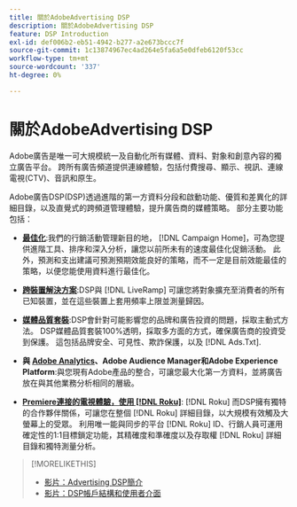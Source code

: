 ```yaml
---
title: 關於AdobeAdvertising DSP
description: 關於AdobeAdvertising DSP
feature: DSP Introduction
exl-id: def006b2-eb51-4942-b277-a2e673bccc7f
source-git-commit: 1c13874967ec4ad264e5fa6a5e0dfeb6120f53cc
workflow-type: tm+mt
source-wordcount: '337'
ht-degree: 0%

---
```


# 關於AdobeAdvertising DSP

Adobe廣告是唯一可大規模統一及自動化所有媒體、資料、對象和創意內容的獨立廣告平台。 跨所有廣告頻道提供連線體驗，包括付費搜尋、顯示、視訊、連線電視(CTV)、音訊和原生。

Adobe廣告DSP(DSP)透過進階的第一方資料分段和啟動功能、優質和差異化的詳細目錄，以及直覺式的跨頻道管理體驗，提升廣告商的媒體策略。 部分主要功能包括：

* [**最佳化**](features/optimization.md):我們的行銷活動管理新目的地， [!DNL Campaign Home]，可為您提供進階工具、排序和深入分析，讓您以前所未有的速度最佳化促銷活動。 此外，預測和支出建議可預測預期效能良好的策略，而不一定是目前效能最佳的策略，以便您能使用資料進行最佳化。

* [**跨裝置解決方案**](features/cross-device-solutions.md):DSP與 [!DNL LiveRamp] 可讓您將對象擴充至消費者的所有已知裝置，並在這些裝置上套用頻率上限並測量歸因。

* [**媒體品質套裝**](features/brand-safety-media-quality.md):DSP會針對可能影響您的品牌和廣告投資的問題，採取主動式方法。 DSP媒體品質套裝100%透明，採取多方面的方式，確保廣告商的投資受到保護。 這包括品牌安全、可見性、欺詐保護，以及 [!DNL Ads.Txt].

* **與 [Adobe Analytics](/help/integrations/analytics/overview.md)、Adobe Audience Manager和Adobe Experience Platform**:與您現有Adobe產品的整合，可讓您最大化第一方資料，並將廣告放在與其他業務分析相同的層級。

* [**Premiere連接的電視體驗，使用 [!DNL Roku]**](/help/dsp/inventory/roku-inventory.md): [!DNL Roku] 而DSP擁有獨特的合作夥伴關係，可讓您在整個 [!DNL Roku] 詳細目錄，以大規模有效觸及大螢幕上的受眾。 利用唯一能與同步的平台 [!DNL Roku] ID、行銷人員可運用確定性的1:1目標鎖定功能，其精確度和準確度以及存取權 [!DNL Roku] 詳細目錄和獨特測量分析。

>[!MORELIKETHIS]
>
>* [影片：Advertising DSP簡介](https://experienceleague.adobe.com/docs/advertising-cloud-learn/tutorials/dsp/intro.html)
>* [影片：DSP帳戶結構和使用者介面](https://experienceleague.adobe.com/docs/advertising-cloud-learn/tutorials/dsp/ui.html)

